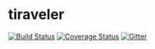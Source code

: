 # tiraveler
[![Build Status](https://travis-ci.org/TIRaveler/tiraveler.svg?branch=master)](https://travis-ci.org/TIRaveler/tiraveler)
[![Coverage Status](https://coveralls.io/repos/github/TIRaveler/tiraveler/badge.svg?branch=master)](https://coveralls.io/github/TIRaveler/tiraveler?branch=master)
[![Gitter](https://badges.gitter.im/TIRaveler/tiraveler.svg)](https://gitter.im/TIRaveler/tiraveler?utm_source=badge&utm_medium=badge&utm_campaign=pr-badge)